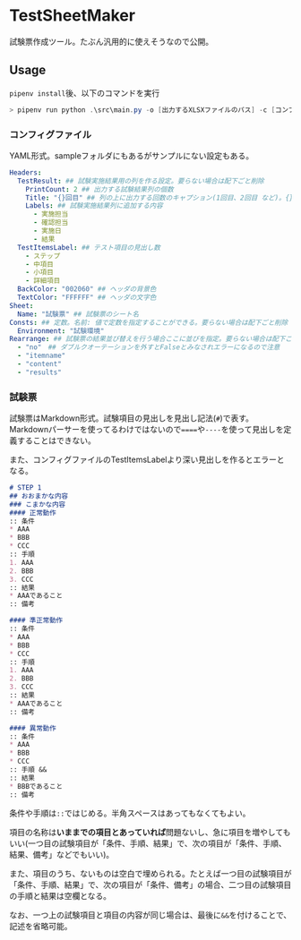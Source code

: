 # TestSheetMaker
試験票作成ツール。たぶん汎用的に使えそうなので公開。

## Usage

`pipenv install`後、以下のコマンドを実行

```powershell
> pipenv run python .\src\main.py -o [出力するXLSXファイルのパス] -c [コンフィグファイル(YML形式)のパス] [試験票(Markdownファイル)のパス]
```

### コンフィグファイル

YAML形式。sampleフォルダにもあるがサンプルにない設定もある。
```yaml
Headers:
  TestResult: ## 試験実施結果用の列を作る設定。要らない場合は配下ごと削除
    PrintCount: 2 ## 出力する試験結果列の個数
    Title: "{}回目" ## 列の上に出力する回数のキャプション(1回目、2回目 など)。{}が回数
    Labels: ## 試験実施結果列に追加する内容
      - 実施担当
      - 確認担当
      - 実施日
      - 結果
  TestItemsLabel: ## テスト項目の見出し数
    - ステップ
    - 中項目
    - 小項目
    - 詳細項目
  BackColor: "002060" ## ヘッダの背景色
  TextColor: "FFFFFF" ## ヘッダの文字色
Sheet:
  Name: "試験票" ## 試験票のシート名
Consts: ## 定数。名前: 値で定数を指定することができる。要らない場合は配下ごと削除
  Environment: "試験環境"
Rearrange: ## 試験票の結果並び替えを行う場合ここに並びを指定。要らない場合は配下ごと削除
  - "no"　## ダブルクオーテーションを外すとFalseとみなされエラーになるので注意
  - "itemname"
  - "content"
  - "results"
```

### 試験票

試験票はMarkdown形式。試験項目の見出しを見出し記法(`#`)で表す。Markdownパーサーを使ってるわけではないので`====`や`----`を使って見出しを定義することはできない。

また、コンフィグファイルのTestItemsLabelより深い見出しを作るとエラーとなる。

```markdown
# STEP 1
## おおまかな内容
### こまかな内容
#### 正常動作
:: 条件 
* AAA
* BBB
* CCC
:: 手順
1. AAA
2. BBB
3. CCC
:: 結果
* AAAであること
:: 備考

#### 準正常動作
:: 条件
* AAA
* BBB
* CCC
:: 手順
1. AAA
2. BBB
3. CCC
:: 結果
* AAAであること
:: 備考

#### 異常動作
:: 条件
* AAA
* BBB
* CCC
:: 手順 &&
:: 結果
* BBBであること
:: 備考
```
条件や手順は`::`ではじめる。半角スペースはあってもなくてもよい。

項目の名称は**いままでの項目とあっていれば**問題ないし、急に項目を増やしてもいい(一つ目の試験項目が「条件、手順、結果」で、次の項目が「条件、手順、結果、備考」などでもいい)。

また、項目のうち、ないものは空白で埋められる。たとえば一つ目の試験項目が「条件、手順、結果」で、次の項目が「条件、備考」の場合、二つ目の試験項目の手順と結果は空欄となる。

なお、一つ上の試験項目と項目の内容が同じ場合は、最後に`&&`を付けることで、記述を省略可能。
